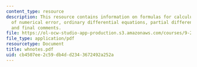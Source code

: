 ```yaml
---
content_type: resource
description: This resource contains information on formulas for calculus, sources
  of numerical error, ordinary differential equations, partial differential equations,
  and final comments.
file: https://ol-ocw-studio-app-production.s3.amazonaws.com/courses/9-29j-introduction-to-computational-neuroscience-spring-2004/cb4507ee2c59db4dd2343672492a252a_whnotes.pdf
file_type: application/pdf
resourcetype: Document
title: whnotes.pdf
uid: cb4507ee-2c59-db4d-d234-3672492a252a
---
```

